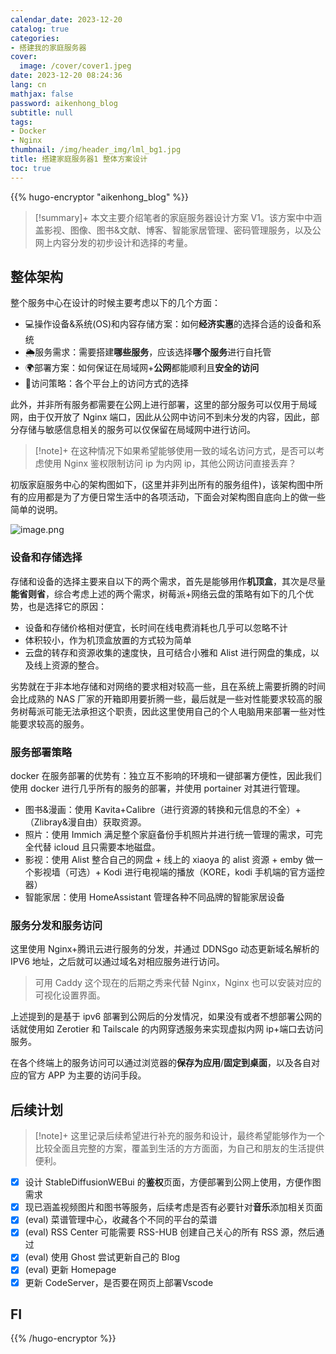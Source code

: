 ```yaml
---
calendar_date: 2023-12-20
catalog: true
categories:
- 搭建我的家庭服务器
cover:
  image: /cover/cover1.jpeg
date: 2023-12-20 08:24:36
lang: cn
mathjax: false
password: aikenhong_blog
subtitle: null
tags:
- Docker
- Nginx
thumbnail: /img/header_img/lml_bg1.jpg
title: 搭建家庭服务器1 整体方案设计
toc: true
---
```


{{% hugo-encryptor "aikenhong_blog" %}} 
>[!summary]+
> 本文主要介绍笔者的家庭服务器设计方案 V1。该方案中中涵盖影视、图像、图书&文献、博客、智能家居管理、密码管理服务，以及公网上内容分发的初步设计和选择的考量。

## 整体架构

整个服务中心在设计的时候主要考虑以下的几个方面：

- 💻操作设备&系统(OS)和内容存储方案：如何**经济实惠**的选择合适的设备和系统
- 🌦️服务需求：需要搭建**哪些服务**，应该选择**哪个服务**进行自托管
- 🌍部署方案：如何保证在局域网+**公网**都能顺利且**安全的访问**
- 📱访问策略：各个平台上的访问方式的选择

此外，并非所有服务都需要在公网上进行部署，这里的部分服务可以仅用于局域网，由于仅开放了 Nginx 端口，因此从公网中访问不到未分发的内容，因此，部分存储与敏感信息相关的服务可以仅保留在局域网中进行访问。

> [!note]+
>  在这种情况下如果希望能够使用一致的域名访问方式，是否可以考虑使用 Nginx 鉴权限制访问 ip 为内网 ip，其他公网访问直接丢弃？

初版家庭服务中心的架构图如下，(这里并非列出所有的服务组件)，该架构图中所有的应用都是为了方便日常生活中的各项活动，下面会对架构图自底向上的做一些简单的说明。

![image.png](https://picture-bed-001-1310572365.cos.ap-guangzhou.myqcloud.com/3070PC/20231209082421.png)

### 设备和存储选择

存储和设备的选择主要来自以下的两个需求，首先是能够用作**机顶盒**，其次是尽量**能省则省**，综合考虑上述的两个需求，树莓派+网络云盘的策略有如下的几个优势，也是选择它的原因：

- 设备和存储价格相对便宜，长时间在线电费消耗也几乎可以忽略不计
- 体积较小，作为机顶盒放置的方式较为简单
- 云盘的转存和资源收集的速度快，且可结合小雅和 Alist 进行网盘的集成，以及线上资源的整合。

劣势就在于非本地存储和对网络的要求相对较高一些，且在系统上需要折腾的时间会比成熟的 NAS 厂家的开箱即用要折腾一些，最后就是一些对性能要求较高的服务树莓派可能无法承担这个职责，因此这里使用自己的个人电脑用来部署一些对性能要求较高的服务。

### 服务部署策略

docker 在服务部署的优势有：独立互不影响的环境和一键部署方便性，因此我们使用 docker 进行几乎所有的服务的部署，并使用 portainer 对其进行管理。

- 图书&漫画：使用 Kavita+Calibre（进行资源的转换和元信息的不全）+ （Zlibray&漫自由）获取资源。
- 照片：使用 Immich 满足整个家庭备份手机照片并进行统一管理的需求，可完全代替 icloud 且只需要本地磁盘。
- 影视：使用 Alist 整合自己的网盘 + 线上的 xiaoya 的 alist 资源 + emby 做一个影视墙（可选）+ Kodi 进行电视端的播放（KORE，kodi 手机端的官方遥控器）
- 智能家居：使用 HomeAssistant 管理各种不同品牌的智能家居设备


### 服务分发和服务访问

这里使用 Nginx+腾讯云进行服务的分发，并通过 DDNSgo 动态更新域名解析的 IPV6 地址，之后就可以通过域名对相应服务进行访问。

>可用 Caddy 这个现在的后期之秀来代替 Nginx，Nginx 也可以安装对应的可视化设置界面。

上述提到的是基于 ipv6 部署到公网后的分发情况，如果没有或者不想部署公网的话就使用如 Zerotier 和 Tailscale 的内网穿透服务来实现虚拟内网 ip+端口去访问服务。

在各个终端上的服务访问可以通过浏览器的**保存为应用**/**固定到桌面**，以及各自对应的官方 APP 为主要的访问手段。
## 后续计划

>[!note]+
> 这里记录后续希望进行补充的服务和设计，最终希望能够作为一个比较全面且完整的方案，覆盖到生活的方方面面，为自己和朋友的生活提供便利。

- [x] 设计 StableDiffusionWEBui 的**鉴权**页面，方便部署到公网上使用，方便作图需求
- [x] 现已涵盖视频图片和图书等服务，后续考虑是否有必要针对**音乐**添加相关页面
- [x] (eval) 菜谱管理中心，收藏各个不同的平台的菜谱
- [x] (eval) RSS Center 可能需要 RSS-HUB 创建自己关心的所有 RSS 源，然后通过
- [x] (eval) 使用 Ghost 尝试更新自己的 Blog
- [x] (eval) 更新 Homepage
- [x] 更新 CodeServer，是否要在网页上部署Vscode
 
## FI
{{% /hugo-encryptor %}}
